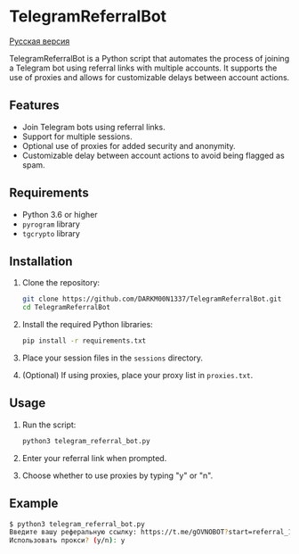 # TelegramReferralBot

[Русская версия](README.md)

TelegramReferralBot is a Python script that automates the process of joining a Telegram bot using referral links with multiple accounts. It supports the use of proxies and allows for customizable delays between account actions.

## Features

- Join Telegram bots using referral links.
- Support for multiple sessions.
- Optional use of proxies for added security and anonymity.
- Customizable delay between account actions to avoid being flagged as spam.

## Requirements

- Python 3.6 or higher
- `pyrogram` library
- `tgcrypto` library

## Installation

1. Clone the repository:

    ```sh
    git clone https://github.com/DARKM00N1337/TelegramReferralBot.git
    cd TelegramReferralBot
    ```

2. Install the required Python libraries:

    ```sh
    pip install -r requirements.txt
    ```

3. Place your session files in the `sessions` directory.

4. (Optional) If using proxies, place your proxy list in `proxies.txt`.

## Usage

1. Run the script:

    ```sh
    python3 telegram_referral_bot.py
    ```

2. Enter your referral link when prompted.

3. Choose whether to use proxies by typing "y" or "n".

## Example

```sh
$ python3 telegram_referral_bot.py
Введите вашу реферальную ссылку: https://t.me/gOVNOBOT?start=referral_102920
Использовать прокси? (y/n): y

